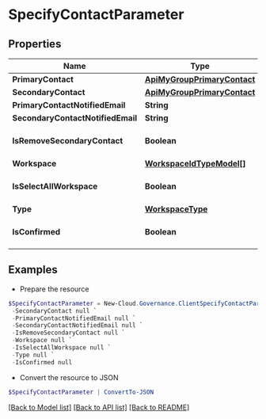 # SpecifyContactParameter
## Properties

Name | Type | Description | Notes
------------ | ------------- | ------------- | -------------
**PrimaryContact** | [**ApiMyGroupPrimaryContact**](ApiMyGroupPrimaryContact.md) |  | [optional] 
**SecondaryContact** | [**ApiMyGroupPrimaryContact**](ApiMyGroupPrimaryContact.md) |  | [optional] 
**PrimaryContactNotifiedEmail** | **String** |  | [optional] 
**SecondaryContactNotifiedEmail** | **String** |  | [optional] 
**IsRemoveSecondaryContact** | **Boolean** |  | [optional] [default to $false]
**Workspace** | [**WorkspaceIdTypeModel[]**](WorkspaceIdTypeModel.md) |  | [optional] 
**IsSelectAllWorkspace** | **Boolean** |  | [optional] [default to $false]
**Type** | [**WorkspaceType**](WorkspaceType.md) |  | [optional] 
**IsConfirmed** | **Boolean** |  | [optional] [default to $false]

## Examples

- Prepare the resource
```powershell
$SpecifyContactParameter = New-Cloud.Governance.ClientSpecifyContactParameter  -PrimaryContact null `
 -SecondaryContact null `
 -PrimaryContactNotifiedEmail null `
 -SecondaryContactNotifiedEmail null `
 -IsRemoveSecondaryContact null `
 -Workspace null `
 -IsSelectAllWorkspace null `
 -Type null `
 -IsConfirmed null
```

- Convert the resource to JSON
```powershell
$SpecifyContactParameter | ConvertTo-JSON
```

[[Back to Model list]](../README.md#documentation-for-models) [[Back to API list]](../README.md#documentation-for-api-endpoints) [[Back to README]](../README.md)

